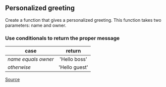 ## Personalized greeting

Create a function that gives a personalized greeting. This function takes two parameters: name and owner.

### Use conditionals to return the proper message

| **case**                | **return**                |
|-------------------------|:-------------------------:|
| *name equals owner*     | 'Hello boss'              |
| *otherwise*             | 'Hello guest'             |

[Source](https://www.codewars.com/kata/5772da22b89313a4d50012f7/train/python)

